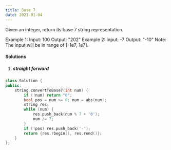 ```yaml
---
title: Base 7
date: 2021-01-04
---
```

Given an integer, return its base 7 string representation.

Example 1:
Input: 100
Output: "202"
Example 2:
Input: -7
Output: "-10"
Note: The input will be in range of [-1e7, 1e7].

#### Solutions

1. ##### straight forward

```cpp
class Solution {
public:
    string convertToBase7(int num) {
        if (!num) return "0";
        bool pos = num >= 0; num = abs(num);
        string res;
        while (num) {
            res.push_back(num % 7 + '0');
            num /= 7;
        }
        if (!pos) res.push_back('-');
        return {res.rbegin(), res.rend()};
    }
};
```